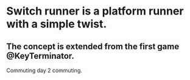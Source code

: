 # Switch runner is a platform runner with a simple twist.
## The concept is extended from the first game @KeyTerminator.

Commuting 
day 2 commuting.